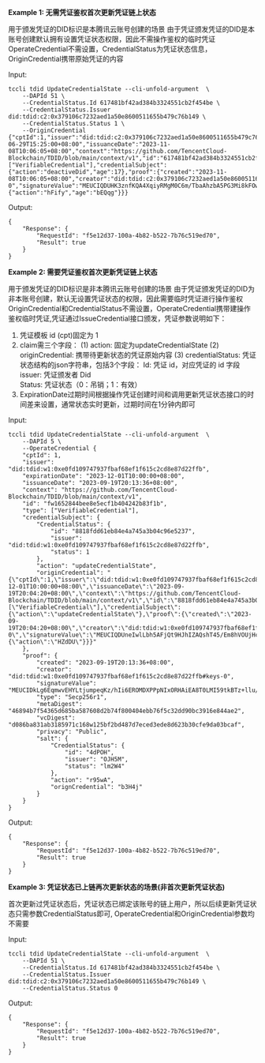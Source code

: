 **Example 1: 无需凭证鉴权首次更新凭证链上状态**

用于颁发凭证的DID标识是本腾讯云账号创建的场景
由于凭证颁发凭证的DID是本账号创建默认拥有设置凭证状态权限，因此不需操作鉴权的临时凭证
OperateCredential不需设置，CredentialStatus为凭证状态信息，OriginCredential携带原始凭证的内容

Input: 

```
tccli tdid UpdateCredentialState --cli-unfold-argument  \
    --DAPId 51 \
    --CredentialStatus.Id 617481bf42ad384b3324551cb2f454be \
    --CredentialStatus.Issuer did:tdid:c2:0x379106c7232aed1a50e8600511655b479c76b149 \
    --CredentialStatus.Status 1 \
    --OriginCredential {"cptId":1,"issuer":"did:tdid:c2:0x379106c7232aed1a50e8600511655b479c76b149","expirationDate":"2124-06-29T15:25:00+08:00","issuanceDate":"2023-11-08T10:06:05+08:00","context":"https://github.com/TencentCloud-Blockchain/TDID/blob/main/context/v1","id":"617481bf42ad384b3324551cb2f454be","type":["VerifiableCredential"],"credentialSubject":{"action":"deactiveDid","age":17},"proof":{"created":"2023-11-08T10:06:05+08:00","creator":"did:tdid:c2:0x379106c7232aed1a50e8600511655b479c76b149#keys-0","signatureValue":"MEUCIQDUHK3znfKQA4XqiyRMgM0C6m/TbaAhzbA5PG3Mi8kFOwIgVnZWkCNrLiPC62ZUDzHfwd5aqh2nQPHpc7hLlRIflyg=","type":"Secp256r1","metaDigest":"3aba1bf7555b79e5217a87e39b5122e3e62d5c486878e6a24f629aed207561cb","vcDigest":"9e71e2b5587517769b126a2877f8b6071cf3aa2389bd57618ba97f07a763984c","privacy":"Public","salt":{"action":"hFify","age":"bEQqg"}}}
```

Output: 
```
{
    "Response": {
        "RequestId": "f5e12d37-100a-4b82-b522-7b76c519ed70",
        "Result": true
    }
}
```

**Example 2: 需要凭证鉴权首次更新凭证链上状态**

用于颁发凭证的DID标识是非本腾讯云账号创建的场景
由于凭证颁发凭证的DID为非本账号创建，默认无设置凭证状态的权限，因此需要临时凭证进行操作鉴权
OriginCredential和CredentialStatus不需设置，OperateCredential携带建操作鉴权临时凭证,凭证通过IssueCredential接口颁发，凭证参数说明如下：
1. 凭证模板 id (cpt)固定为 1
2. claim需三个字段：
(1) action: 固定为updateCredentialState 
(2) originCredential: 携带待更新状态的凭证原始内容
(3) credentialStatus: 凭证状态结构的json字符串，包括3个字段：
Id: 凭证 id，对应凭证的 id 字段 
issuer:  凭证颁发者 Did  
Status: 凭证状态（0：吊销；1：有效） 
3. ExpirationDate过期时间根据操作凭证创建时间和调用更新凭证状态接口的时间差来设置，通常状态实时更新，过期时间在1分钟内即可

Input: 

```
tccli tdid UpdateCredentialState --cli-unfold-argument  \
    --DAPId 5 \
    --OperateCredential {
	"cptId": 1,
	"issuer": "did:tdid:w1:0xe0fd109747937fbaf68ef1f615c2cd8e87d22ffb",
	"expirationDate": "2023-12-01T10:00:00+08:00",
	"issuanceDate": "2023-09-19T20:13:36+08:00",
	"context": "https://github.com/TencentCloud-Blockchain/TDID/blob/main/context/v1",
	"id": "fw1652844bee8e5ecf1b404242b83f1b",
	"type": ["VerifiableCredential"],
	"credentialSubject": {
		"CredentialStatus": {
			"id": "8818fdd61eb84e4a745a3b04c96e5237",
			"issuer": "did:tdid:w1:0xe0fd109747937fbaf68ef1f615c2cd8e87d22ffb",
			"status": 1
		},
		"action": "updateCredentialState",
		"originCredential": "{\"cptId\":1,\"issuer\":\"did:tdid:w1:0xe0fd109747937fbaf68ef1f615c2cd8e87d22ffb\",\"expirationDate\":\"2023-12-01T10:00:00+08:00\",\"issuanceDate\":\"2023-09-19T20:04:20+08:00\",\"context\":\"https://github.com/TencentCloud-Blockchain/TDID/blob/main/context/v1\",\"id\":\"8818fdd61eb84e4a745a3b04c96e5237\",\"type\":[\"VerifiableCredential\"],\"credentialSubject\":{\"action\":\"updateCredentialState\"},\"proof\":{\"created\":\"2023-09-19T20:04:20+08:00\",\"creator\":\"did:tdid:w1:0xe0fd109747937fbaf68ef1f615c2cd8e87d22ffb#keys-0\",\"signatureValue\":\"MEUCIQDUneIwlLbh5AFjQt9HJhIZAQshT45/Em8hVOUjHcdu0QIgL3rg3A99qGGNszstF+GTV5IU4vT9OnI1lqM3f0w1JmI=\",\"type\":\"Secp256r1\",\"metaDigest\":\"6a216f84cb9w1b6170cb017cccd6w1d0b81aad200d5691914d6045471d0dd1ad\",\"vcDigest\":\"c7e13w1bcfa879c922f9141d085facc0ce1973e8d27d48238130739c1a332dcf\",\"privacy\":\"Public\",\"salt\":{\"action\":\"HZdDU\"}}}"
	},
	"proof": {
		"created": "2023-09-19T20:13:36+08:00",
		"creator": "did:tdid:w1:0xe0fd109747937fbaf68ef1f615c2cd8e87d22ffb#keys-0",
		"signatureValue": "MEUCIDkLg6EqmwvEHYLtjumpeqKz/hIi6EROMDXPPpNIxORHAiEA8T0LMI59tkBTz+llu/GkjToj5M8k5SwXFoU3fnjQ3mo=",
		"type": "Secp256r1",
		"metaDigest": "46894b7f54365d685ba587608d2b74f800404ebb76f5c32dd90bc3916e844ae2",
		"vcDigest": "d086ba831ab3185971c168w125bf2bd487d7eced3ede8d623b30cfe9da03bcaf",
		"privacy": "Public",
		"salt": {
			"CredentialStatus": {
				"id": "4dPOH",
				"issuer": "OJH5M",
				"status": "lm2W4"
			},
			"action": "r95wA",
			"orignCredential": "b3H4j"
		}
	}
}
```

Output: 
```
{
    "Response": {
        "RequestId": "f5e12d37-100a-4b82-b522-7b76c519ed70",
        "Result": true
    }
}
```

**Example 3: 凭证状态已上链再次更新状态的场景(非首次更新凭证状态)**

首次更新过凭证状态后，凭证状态已绑定该账号的链上用户，所以后续更新凭证状态只需参数CredentialStatus即可, OperateCredential和OriginCredential参数均不需要

Input: 

```
tccli tdid UpdateCredentialState --cli-unfold-argument  \
    --DAPId 51 \
    --CredentialStatus.Id 617481bf42ad384b3324551cb2f454be \
    --CredentialStatus.Issuer did:tdid:c2:0x379106c7232aed1a50e8600511655b479c76b149 \
    --CredentialStatus.Status 0
```

Output: 
```
{
    "Response": {
        "RequestId": "f5e12d37-100a-4b82-b522-7b76c519ed70",
        "Result": true
    }
}
```

